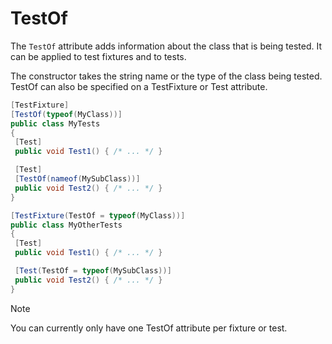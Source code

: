 # TestOf

The `TestOf` attribute adds information about the class that is being tested. It can be applied to test fixtures and to tests.

The constructor takes the string name or the type of the class being tested. TestOf can also be specified on
a TestFixture or Test attribute.

```csharp
[TestFixture]
[TestOf(typeof(MyClass))]
public class MyTests
{
 [Test]
 public void Test1() { /* ... */ }

 [Test]
 [TestOf(nameof(MySubClass))]
 public void Test2() { /* ... */ }
}

[TestFixture(TestOf = typeof(MyClass))]
public class MyOtherTests
{
 [Test]
 public void Test1() { /* ... */ }

 [Test(TestOf = typeof(MySubClass))]
 public void Test2() { /* ... */ }
}
```

> [!NOTE]
> You can currently only have one TestOf attribute per fixture or test.
